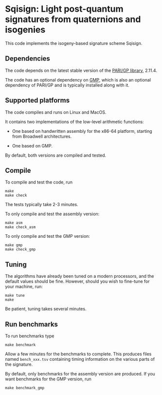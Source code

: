 # Sqisign: Light post-quantum signatures from quaternions and isogenies

This code implements the isogeny-based signature scheme Sqisign.

## Dependencies

The code depends on the latest stable version of the [PARI/GP
library](http://pari.math.u-bordeaux.fr/), 2.11.4.

The code has an optional dependency on [GMP](https://gmplib.org/),
which is also an optional dependency of PARI/GP and is typically
installed along with it.

## Supported platforms

The code compiles and runs on Linux and MacOS.

It contains two implementations of the low-level arithmetic functions:

- One based on handwritten assembly for the x86-64 platform,
  starting from Broadwell architectures.

- One based on GMP.

By default, both versions are compiled and tested.

## Compile

To compile and test the code, run

```
make
make check
```

The tests typically take 2-3 minutes.

To only compile and test the assembly version:

```
make asm
make check_asm
```

To only compile and test the GMP version:

```
make gmp
make check_gmp
```

## Tuning

The algorithms have already been tuned on a modern processors, and the
default values should be fine. However, should you wish to fine-tune
for your machine, run:

```
make tune
make
```

Be patient, tuning takes several minutes.

## Run benchmarks

To run benchmarks type

```
make benchmark
```

Allow a few minutes for the benchmarks to complete.  This produces
files named `bench_xxx.tsv` containing timing information on the
various parts of the signature.

By default, only benchmarks for the assembly version are produced. If
you want benchmarks for the GMP version, run

```
make benchmark_gmp
```
